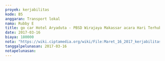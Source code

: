 ```yaml
---
proyek: kerjabilitas
kode: B5
anggaran: Transport lokal
nama: Rubby E
title: go car Hotel Aryaduta - PBSD Wirajaya Makassar acara Hari Terhubung Inklusi Makassar
date: 2017-03-16
biaya: 180000
nota: "https://wiki.ciptamedia.org/wiki/File:Maret_16_2017_kerjabilitas_B5_gocar_hotel_aryaduta_pbsd_wirajaya_rubby.png"
tanggalpelunasan: 2017-03-16
notapelunasan:
---
```

